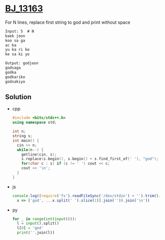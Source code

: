 # [BJ_13163](https://acmicpc.net/problem/13163)

For N lines, replace first string to god and print without space

```txt
Input: 5  # N
baek joon
koo sa ga
ac ka
yu ka ri ko
ke sa ki yo

Output: godjoon
godsaga
godka
godkariko
godsakiyo
```

## Solution

* cpp

  ```cpp
  #include <bits/stdc++.h>
  using namespace std;

  int n;
  string s;
  int main() {
    cin >> n;
    while(n--) {
      getline(cin, s);
      s.replace(s.begin(), s.begin() + s.find_first_of(' '), "god");
      for(char c : s) if (c != ' ') cout << c;
      cout << '\n';
    }
  }
  ```

* js

  ```js
  console.log((require('fs').readFileSync('/dev/stdin') + '').trim().split('\n').slice(1).map(
    x => ['god', ...x.split(' ').slice(1)].join('')).join('\n'))
  ```

* py

  ```py
  for _ in range(int(input())):
    l = input().split()
    l[0] = 'god'
    print(''.join(l))
  ```
